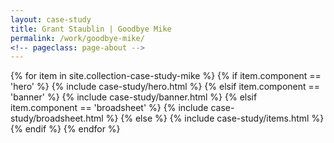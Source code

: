 ```yaml
---
layout: case-study
title: Grant Staublin | Goodbye Mike
permalink: /work/goodbye-mike/
<!-- pageclass: page-about -->
---
```






<!-- Collection Items -->
<!-- ==================================== -->
{% for item in site.collection-case-study-mike %}
{% if item.component == 'hero' %}
  {% include case-study/hero.html %}
{% elsif item.component == 'banner' %}
  {% include case-study/banner.html %}
{% elsif item.component == 'broadsheet' %}
  {% include case-study/broadsheet.html %}
{% else %}
  {% include case-study/items.html %}
{% endif %}
{% endfor %}